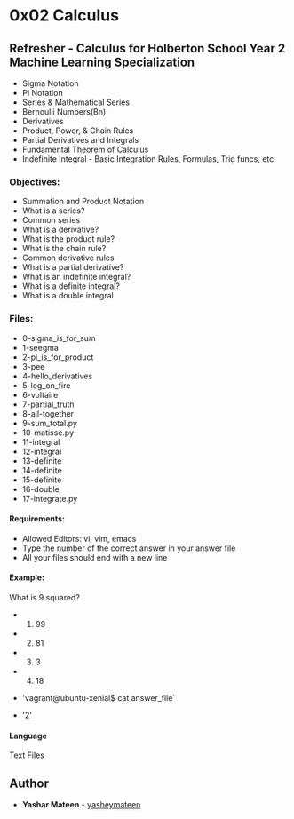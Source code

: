 # 0x02 Calculus

## Refresher - Calculus for Holberton School Year 2 Machine Learning Specialization
* Sigma Notation
* Pi Notation
* Series & Mathematical Series
* Bernoulli Numbers(Bn)
* Derivatives
* Product, Power, & Chain Rules
* Partial Derivatives and Integrals
* Fundamental Theorem of Calculus
* Indefinite Integral - Basic Integration Rules, Formulas, Trig funcs, etc

### Objectives:

* Summation and Product Notation
* What is a series?
* Common series
* What is a derivative?
* What is the product rule?
* What is the chain rule?
* Common derivative rules
* What is a partial derivative?
* What is an indefinite integral?
* What is a definite integral?
* What is a double integral


### Files:
* 0-sigma_is_for_sum
* 1-seegma
* 2-pi_is_for_product
* 3-pee
* 4-hello_derivatives
* 5-log_on_fire
* 6-voltaire
* 7-partial_truth
* 8-all-together
* 9-sum_total.py
* 10-matisse.py
* 11-integral
* 12-integral
* 13-definite
* 14-definite
* 15-definite
* 16-double
* 17-integrate.py


#### Requirements:
* Allowed Editors: vi, vim, emacs
* Type the number of the correct answer in your answer file
* All your files should end with a new line


#### Example:

What is 9 squared?
* 1. 99
* 2. 81
* 3. 3
* 4. 18

* 'vagrant@ubuntu-xenial$ cat answer_file`
* '2'

#### Language
Text Files

## Author
* **Yashar Mateen** - [yasheymateen](https://github.com/yasheymateen)<br/>


